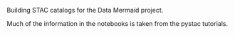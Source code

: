 Building STAC catalogs for the Data Mermaid project.

Much of the information in the notebooks is taken from the pystac tutorials.